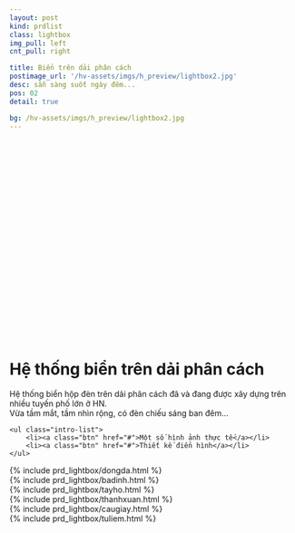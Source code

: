 ```yaml
---
layout: post
kind: prdlist
class: lightbox
img_pull: left
cnt_pull: right

title: Biển trên dải phân cách
postimage_url: '/hv-assets/imgs/h_preview/lightbox2.jpg'
desc: sẵn sàng suốt ngày đêm...
pos: 02
detail: true

bg: /hv-assets/imgs/h_preview/lightbox2.jpg
---
```


<div id="lightboxmap" style="height:350px;"></div>

<div class="product-desc bgyellow tx-center">
    <h1>Hệ thống biển trên dải phân cách</h1>
    <p>Hệ thống biển hộp đèn trên dải phân cách đã và đang được xây dựng trên nhiều tuyến phố lớn ở HN.<br>Vừa tầm mắt, tầm nhìn rộng, có đèn chiếu sáng ban đêm...</p>

    <ul class="intro-list">
        <li><a class="btn" href="#">Một số hình ảnh thực tế</a></li>
        <li><a class="btn" href="#">Thiết kế điển hình</a></li>
    </ul>
</div>

<div class="product-detail">
    {% include prd_lightbox/dongda.html %}
</div>

<div class="product-detail">
    {% include prd_lightbox/badinh.html %}
</div>

<div class="product-detail">
    {% include prd_lightbox/tayho.html %}
</div>

<div class="product-detail">
    {% include prd_lightbox/thanhxuan.html %}
</div>


<div class="product-detail">
    {% include prd_lightbox/caugiay.html %}
</div>

<div class="product-detail">
    {% include prd_lightbox/tuliem.html %}
</div>



<p style="font-size:60px;"><i class="fa fa-refresh fa-spin"></i></p>

<!-- use mapbox for displaying maps -->
<script src='https://api.tiles.mapbox.com/mapbox.js/v2.1.0/mapbox.js'></script>

<script>
    L.mapbox.accessToken = 'pk.eyJ1IjoieGFiZW5nIiwiYSI6InBBRUsyV00ifQ.7Yx2re8GKhtZ83sg0oPHGQ';
    var map = L.mapbox.map('lightboxmap', 'xabeng.jiikdb7b')
        .setView([21.032, 105.824],12);     
</script>